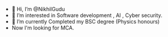 - 👋 Hi, I’m @NikhilGudu
- 👀 I’m interested in Software development , AI , Cyber security.
- 🌱 I’m currently Completed my BSC degree (Physics honours)
- Now I'm looking for MCA.

<!---
NikhilGudu/NikhilGudu is a ✨ special ✨ repository because its `README.md` (this file) appears on your GitHub profile.
You can click the Preview link to take a look at your changes.
--->
